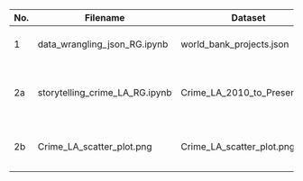 | No. | Filename | Dataset | Description |
|-----|--------------------------------|------------------------------|---------------------------------------|
| 1 | data_wrangling_json_RG.ipynb | world_bank_projects.json | Pandas and json exercise |
| 2a | storytelling_crime_LA_RG.ipynb | Crime_LA_2010_to_Present.csv | A storytelling exercise utilizing EDA | 
| 2b | Crime_LA_scatter_plot.png | Crime_LA_scatter_plot.png | A geoplot image generated using QGIS |
